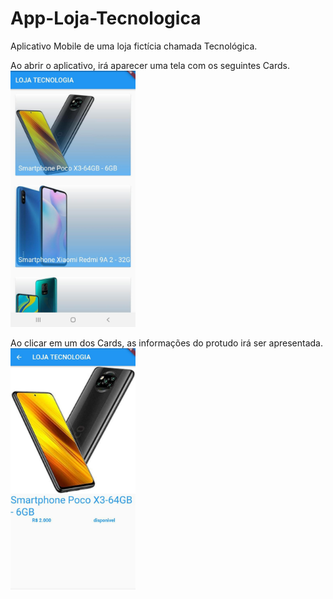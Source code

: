 # App-Loja-Tecnologica
Aplicativo Mobile de uma loja fictícia chamada Tecnológica. 

Ao abrir o aplicativo, irá aparecer uma tela com os seguintes Cards. <br>
<img src="https://github.com/pvictor1206/App-Loja-Tecnologica/blob/main/imagens/img01.jpeg" width="200"> <br>

Ao clicar em um dos Cards, as informações do protudo irá ser apresentada. <br>
<img src="https://github.com/pvictor1206/App-Loja-Tecnologica/blob/main/imagens/img02.jpeg" width="200"> 
